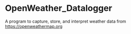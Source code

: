 # OpenWeather_Datalogger
A program to capture, store, and interpret weather data from https://openweathermap.org
